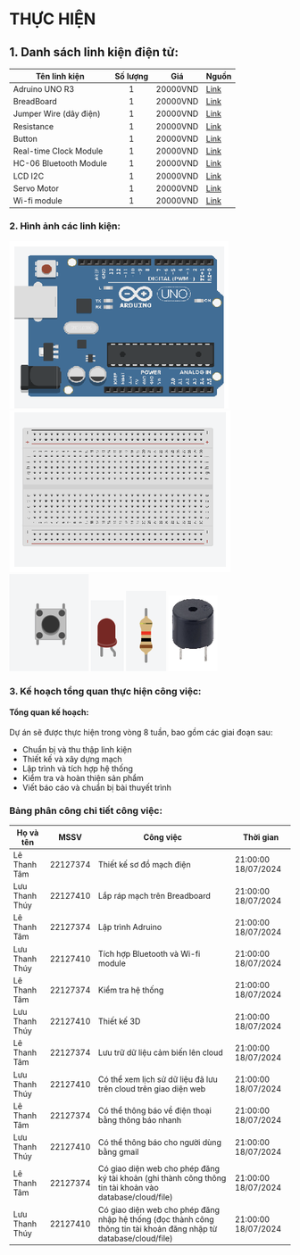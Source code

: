 # THỰC HIỆN
## 1. Danh sách linh kiện điện tử:
| Tên linh kiện | Số lượng | Giá | Nguồn | 
| ------------- | :------: | --- | ------|
| Adruino UNO R3|    1     | 20000VND | [Link](https://hshop.vn/products/mach-thoi-gian-thuc-rtc-ds1302) |
| BreadBoard |    1     | 20000VND | [Link](https://hshop.vn/products/mach-thoi-gian-thuc-rtc-ds1302) |
| Jumper Wire (dây điện) |    1     | 20000VND | [Link](https://hshop.vn/products/mach-thoi-gian-thuc-rtc-ds1302) |
| Resistance |    1     | 20000VND | [Link](https://hshop.vn/products/mach-thoi-gian-thuc-rtc-ds1302) |
| Button |    1     | 20000VND | [Link](https://hshop.vn/products/mach-thoi-gian-thuc-rtc-ds1302) |
| Real-time Clock Module |    1     | 20000VND | [Link](https://hshop.vn/products/mach-thoi-gian-thuc-rtc-ds1302) |
| HC-06 Bluetooth Module |    1     | 20000VND | [Link](https://hshop.vn/products/mach-thoi-gian-thuc-rtc-ds1302) |
| LCD I2C |    1     | 20000VND | [Link](https://hshop.vn/products/mach-thoi-gian-thuc-rtc-ds1302) |
| Servo Motor |    1     | 20000VND | [Link](https://hshop.vn/products/mach-thoi-gian-thuc-rtc-ds1302) |
| Wi-fi module |    1     | 20000VND | [Link](https://hshop.vn/products/mach-thoi-gian-thuc-rtc-ds1302) |

### 2. Hình ảnh các linh kiện:
<!-- ![img](adruino.png)
![img](breadboard.png) -->
![img](adruino.png) ![img](breadboard.png) 
![img](button.png) ![img](LED.png) ![img](dientro.png) ![img](buzzer.png)
### 3. Kế hoạch tổng quan thực hiện công việc:
#### Tổng quan kế hoạch: 
Dự án sẽ được thực hiện trong vòng 8 tuần, bao gồm các giai đoạn sau:
* Chuẩn bị và thu thập linh kiện
* Thiết kế và xây dựng mạch
* Lập trình và tích hợp hệ thống
* Kiểm tra và hoàn thiện sản phẩm
* Viết báo cáo và chuẩn bị bài thuyết trình

### Bảng phân công chi tiết công việc:
| Họ và tên     |   MSSV   |      Công việc   | Thời gian | 
| ------------- | :------: | --------------------- | --------- |
| Lê Thanh Tâm  | 22127374 | Thiết kế sơ đồ mạch điện      | 21:00:00 18/07/2024 | 
| Lưu Thanh Thúy| 22127410 | Lắp ráp mạch trên Breadboard  | 21:00:00 18/07/2024 | 
| Lê Thanh Tâm  | 22127374 | Lập trình Adruino             | 21:00:00 18/07/2024 | 
| Lưu Thanh Thúy| 22127410 | Tích hợp Bluetooth và Wi-fi module  | 21:00:00 18/07/2024 | 
| Lê Thanh Tâm  | 22127374 | Kiểm tra hệ thống      | 21:00:00 18/07/2024 | 
| Lưu Thanh Thúy| 22127410 | Thiết kế 3D | 21:00:00 18/07/2024 | 
| Lê Thanh Tâm  | 22127374 | Lưu trữ dữ liệu cảm biến lên cloud  | 21:00:00 18/07/2024 | 
| Lưu Thanh Thúy| 22127410 | Có thể xem lịch sử dữ liệu đã lưu trên cloud trên giao diện web  | 21:00:00 18/07/2024 | 
| Lê Thanh Tâm  | 22127374 | Có thể thông báo về điện thoại bằng thông báo nhanh     | 21:00:00 18/07/2024 | 
| Lưu Thanh Thúy| 22127410 | Có thể thông báo cho người dùng bằng gmail  | 21:00:00 18/07/2024 | 
| Lê Thanh Tâm  | 22127374 | Có giao diện web cho phép đăng ký tài khoản (ghi thành công thông tin tài khoản vào database/cloud/file)  | 21:00:00 18/07/2024 | 
| Lưu Thanh Thúy| 22127410 | Có giao diện web cho phép đăng nhập hệ thống (đọc thành công thông tin tài khoản đăng nhập từ database/cloud/file) | 21:00:00 18/07/2024 | 

